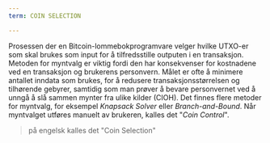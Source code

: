 ```yaml
---
term: COIN SELECTION

---
```

Prosessen der en Bitcoin-lommebokprogramvare velger hvilke UTXO-er som skal brukes som input for å tilfredsstille outputen i en transaksjon. Metoden for myntvalg er viktig fordi den har konsekvenser for kostnadene ved en transaksjon og brukerens personvern. Målet er ofte å minimere antallet inndata som brukes, for å redusere transaksjonsstørrelsen og tilhørende gebyrer, samtidig som man prøver å bevare personvernet ved å unngå å slå sammen mynter fra ulike kilder (CIOH). Det finnes flere metoder for myntvalg, for eksempel *Knapsack Solver* eller *Branch-and-Bound*. Når myntvalget utføres manuelt av brukeren, kalles det "*Coin Control*".

> på engelsk kalles det "Coin Selection"